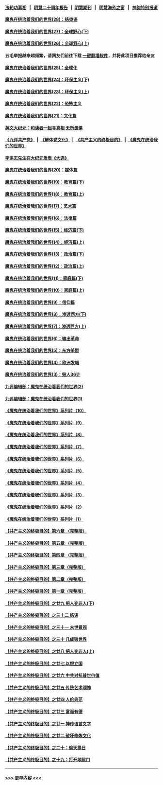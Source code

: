 #### [法轮功真相](https://github.com/gfw-breaker/truth/blob/master/README.md?t=0) &nbsp;&nbsp;|&nbsp;&nbsp; [明慧二十周年报告](https://github.com/gfw-breaker/mh-reports/blob/master/README.md?t=0) &nbsp;&nbsp;|&nbsp;&nbsp;[明慧期刊](https://github.com/gfw-breaker/mh-qikan) &nbsp;&nbsp;|&nbsp;&nbsp; [明慧海外之窗](https://github.com/gfw-breaker/mh-news/blob/master/README.md?t=0) &nbsp;&nbsp;|&nbsp;&nbsp; [神韵特别报道](https://github.com/gfw-breaker/mh-news/blob/master/shenyun.md?t=0)
#### [魔鬼在统治着我们的世界(28)：结束语](../pages/nsc422/n10936246.md?t=06222202) 
#### [魔鬼在统治着我们的世界(27)：全球野心(下)](../pages/nsc422/n10928319.md?t=06222202) 
#### [魔鬼在统治着我们的世界(26)：全球野心(上)](../pages/nsc422/n10900318.md?t=06222202) 
#### 五毛举报越来越频繁，请网友们前往下载 [一键翻墙软件](https://github.com/gfw-breaker/ssr-accounts)，并将此项目推荐给亲友
#### [魔鬼在统治着我们的世界(25)：全球化](../pages/nsc422/n10788205.md?t=06222202) 
#### [魔鬼在统治着我们的世界(24)：环保主义(下)](../pages/nsc422/n10695307.md?t=06222202) 
#### [魔鬼在统治着我们的世界(23)：环保主义(上)](../pages/nsc422/n10688613.md?t=06222202) 
#### [魔鬼在统治着我们的世界(22)：恐怖主义](../pages/nsc422/n10614727.md?t=06222202) 
#### [魔鬼在统治着我们的世界(21)：文化篇](../pages/nsc422/n10597706.md?t=06222202) 
#### [英文大纪元：和读者一起寻真相 无所畏惧](../pages/nsc422/n12542027.md?t=06222202) 
#### [《九评共产党》](https://github.com/begood0513/9ping.md/blob/master/README.md) &nbsp;|&nbsp; [《解体党文化》](../../../../jtdwh.md/blob/master/README.md)  &nbsp;|&nbsp; [《共产主义的终极目的》](../../../../gczydzjmd.md/blob/master/README.md) &nbsp;|&nbsp; [《魔鬼在统治我们的世界》](../../../../mgztzwmdsj.md/blob/master/README.md) 
#### [李洪志先生在大纪元发表《大选》](../pages/nsc422/n12534746.md?t=06222202) 
#### [魔鬼在统治着我们的世界(20)：媒体篇](../pages/nsc422/n10586579.md?t=06222202) 
#### [魔鬼在统治着我们的世界(19)：教育篇(下)](../pages/nsc422/n10564808.md?t=06222202) 
#### [魔鬼在统治着我们的世界(18)：教育篇(上)](../pages/nsc422/n10526970.md?t=06222202) 
#### [魔鬼在统治着我们的世界(17)：艺术篇](../pages/nsc422/n10499093.md?t=06222202) 
#### [魔鬼在统治着我们的世界(16)：法律篇](../pages/nsc422/n10485969.md?t=06222202) 
#### [魔鬼在统治着我们的世界(15)：经济篇(下)](../pages/nsc422/n10469975.md?t=06222202) 
#### [魔鬼在统治着我们的世界(14)：经济篇(上)](../pages/nsc422/n10457370.md?t=06222202) 
#### [魔鬼在统治着我们的世界(13)：政治篇(下)](../pages/nsc422/n10448270.md?t=06222202) 
#### [魔鬼在统治着我们的世界(12)：政治篇(上)](../pages/nsc422/n10444576.md?t=06222202) 
#### [魔鬼在统治着我们的世界(11)：家庭篇(下)](../pages/nsc422/n10440961.md?t=06222202) 
#### [魔鬼在统治着我们的世界(10)：家庭篇(上)](../pages/nsc422/n10435448.md?t=06222202) 
#### [魔鬼在统治着我们的世界(9)：信仰篇](../pages/nsc422/n10432159.md?t=06222202) 
#### [魔鬼在统治着我们的世界(8)：渗透西方(下)](../pages/nsc422/n10429603.md?t=06222202) 
#### [魔鬼在统治着我们的世界(7)：渗透西方(上)](../pages/nsc422/n10426013.md?t=06222202) 
#### [魔鬼在统治着我们的世界(6)：输出革命](../pages/nsc422/n10421536.md?t=06222202) 
#### [魔鬼在统治着我们的世界(5)：东方杀戮](../pages/nsc422/n10417707.md?t=06222202) 
#### [魔鬼在统治着我们的世界(4)：欧洲发端](../pages/nsc422/n10414890.md?t=06222202) 
#### [魔鬼在统治着我们的世界(3)：毁人36计](../pages/nsc422/n10411583.md?t=06222202) 
#### [九评编辑部：魔鬼在统治着我们的世界(2)](../pages/nsc422/n10410036.md?t=06222202) 
#### [九评编辑部：魔鬼在统治着我们的世界(1)](../pages/nsc422/n10406825.md?t=06222202) 
#### [《魔鬼在统治着我们的世界》系列片（10）](../pages/nsc422/n12292670.md?t=06222202) 
#### [《魔鬼在统治着我们的世界》系列片（9）](../pages/nsc422/n12290859.md?t=06222202) 
#### [《魔鬼在统治着我们的世界》系列片（8）](../pages/nsc422/n12287445.md?t=06222202) 
#### [《魔鬼在统治着我们的世界》系列片（7）](../pages/nsc422/n12283425.md?t=06222202) 
#### [《魔鬼在统治着我们的世界》系列片（6）](../pages/nsc422/n12282314.md?t=06222202) 
#### [《魔鬼在统治着我们的世界》系列片（5）](../pages/nsc422/n12281419.md?t=06222202) 
#### [《魔鬼在统治着我们的世界》系列片（4）](../pages/nsc422/n12274024.md?t=06222202) 
#### [《魔鬼在统治着我们的世界》系列片（3）](../pages/nsc422/n12271322.md?t=06222202) 
#### [《魔鬼在统治着我们的世界》系列片（2）](../pages/nsc422/n12269049.md?t=06222202) 
#### [《魔鬼在统治着我们的世界》系列片（1）](../pages/nsc422/n12267575.md?t=06222202) 
#### [【共产主义的终极目的】第六章 （完整版）](../pages/nsc422/n11428913.md?t=06222202) 
#### [【共产主义的终极目的】第五章 （完整版）](../pages/nsc422/n11428912.md?t=06222202) 
#### [【共产主义的终极目的】第四章 （完整版）](../pages/nsc422/n11428907.md?t=06222202) 
#### [【共产主义的终极目的】第三章（完整版）](../pages/nsc422/n11428848.md?t=06222202) 
#### [【共产主义的终极目的】第二章（完整版）](../pages/nsc422/n11428831.md?t=06222202) 
#### [【共产主义的终极目的】第一章（完整版）](../pages/nsc422/n11417651.md?t=06222202) 
#### [【共产主义的终极目的】之廿九 把人变非人(下)](../pages/nsc422/n11344140.md?t=06222202) 
#### [【共产主义的终极目的】之三十二 结语](../pages/nsc422/n11360535.md?t=06222202) 
#### [【共产主义的终极目的】之三十一 末世景观](../pages/nsc422/n11351129.md?t=06222202) 
#### [【共产主义的终极目的】之三十 几成狼世界](../pages/nsc422/n11348280.md?t=06222202) 
#### [【共产主义的终极目的】之廿八 把人变非人(上)](../pages/nsc422/n11340492.md?t=06222202) 
#### [【共产主义的终极目的】之廿七 以恨立国](../pages/nsc422/n11336944.md?t=06222202) 
#### [【共产主义的终极目的】之廿六 中共对抗普世价值](../pages/nsc422/n11324785.md?t=06222202) 
#### [【共产主义的终极目的】之廿五 传统艺术颂神](../pages/nsc422/n11296396.md?t=06222202) 
#### [【共产主义的终极目的】之廿四 人伦典范](../pages/nsc422/n11296397.md?t=06222202) 
#### [【共产主义的终极目的】之廿三 富而有德](../pages/nsc422/n11283598.md?t=06222202) 
#### [【共产主义的终极目的】之廿一 神传语言文字](../pages/nsc422/n11263265.md?t=06222202) 
#### [【共产主义的终极目的】之廿二 破坏修炼文化](../pages/nsc422/n11245728.md?t=06222202) 
#### [【共产主义的终极目的】之二十：偷天换日](../pages/nsc422/n11238846.md?t=06222202) 
#### [【共产主义的终极目的】之十九：打开地狱门](../pages/nsc422/n11206376.md?t=06222202) 

----
#### [ >>> 更早内容 <<< ](../indexes/nsc422-earlier.md)
